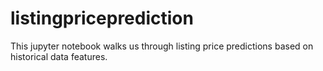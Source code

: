 # listingpriceprediction
This jupyter notebook walks us through listing price predictions based on historical data features.
